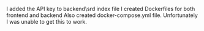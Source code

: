 I added the API key to backend\srd index file
I created Dockerfiles for both frontend and backend
Also created docker-compose.yml file. Unfortunately I was unable to get this to work. 
